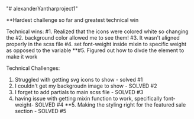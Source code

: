 "# alexanderYantharproject1"

**Hardest challenge so far and greatest technical win

Technical wins:
#1. Realized that the icons were colored white so changing the 
#2. background color allowed me to see them!
#3. It wasn't aligned properly in the scss file
#4. set font-weight inside mixin to specific weight as opposed to the variable
**#5. Figured out how to divde the element to make it work

Technical Challenges:
1. Struggled with getting svg icons to show - solved #1
2. I couldn't get my backgroudn image to show - SOLVED #2
3. I forget to add partials to main scss file - SOLVED #3
4. having issue with getting mixin function to work, specifically font-weight- SOLVED #4
**5. Making the styling right for the featured sale section - SOLVED #5